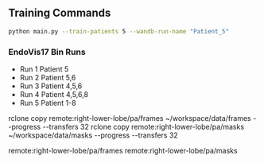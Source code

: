 ## Training Commands

```bash
python main.py --train-patients 5 --wandb-run-name "Patient_5"
```

### EndoVis17 Bin Runs

- Run 1 Patient 5
- Run 2 Patient 5,6
- Run 3 Patient 4,5,6
- Run 4 Patient 4,5,6,8
- Run 5 Patient 1-8


rclone copy remote:right-lower-lobe/pa/frames ~/workspace/data/frames --progress --transfers 32
rclone copy remote:right-lower-lobe/pa/masks ~/workspace/data/masks --progress --transfers 32

remote:right-lower-lobe/pa/frames
remote:right-lower-lobe/pa/masks